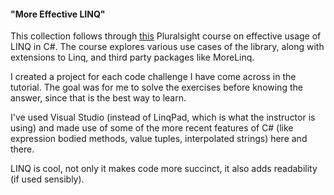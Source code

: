#### "More Effective LINQ"

This collection follows through [this](https://app.pluralsight.com/library/courses/linq-more-effective/table-of-contents) Pluralsight course on effective usage of LINQ in C#.
The course explores various use cases of the library, along with extensions to Linq, and third party packages like MoreLinq.

I created a project for each code challenge I have come across in the tutorial.
The goal was for me to solve the exercises before knowing the answer, since that is the best way to learn.

I've used Visual Studio (instead of LinqPad, which is what the instructor is using) and made use of some of the more recent features of C# (like expression bodied methods, value tuples, interpolated strings) here and there.

LINQ is cool, not only it makes code more succinct, it also adds readability (if used sensibly).
